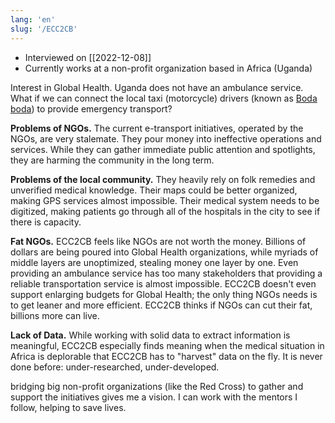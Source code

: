 ```yaml
---
lang: 'en'
slug: '/ECC2CB'
---
```


- Interviewed on [[2022-12-08]]
- Currently works at a non-profit organization based in Africa (Uganda)

Interest in Global Health. Uganda does not have an ambulance service.
What if we can connect the local taxi (motorcycle) drivers (known as [Boda boda](https://en.wikipedia.org/wiki/Boda_boda)) to provide emergency transport?

**Problems of NGOs.**
The current e-transport initiatives, operated by the NGOs, are very stalemate.
They pour money into ineffective operations and services.
While they can gather immediate public attention and spotlights,
they are harming the community in the long term.

**Problems of the local community.**
They heavily rely on folk remedies and unverified medical knowledge.
Their maps could be better organized, making GPS services almost impossible.
Their medical system needs to be digitized, making patients go through all of the hospitals in the city to see if there is capacity.

**Fat NGOs.**
ECC2CB feels like NGOs are not worth the money.
Billions of dollars are being poured into Global Health organizations,
while myriads of middle layers are unoptimized, stealing money one layer by one.
Even providing an ambulance service has too many stakeholders that providing a reliable transportation service is almost impossible.
ECC2CB doesn't even support enlarging budgets for Global Health;
the only thing NGOs needs is to get leaner and more efficient.
ECC2CB thinks if NGOs can cut their fat, billions more can live.

**Lack of Data.**
While working with solid data to extract information is meaningful,
ECC2CB especially finds meaning when the medical situation in Africa is deplorable that ECC2CB has to "harvest" data on the fly.
It is never done before: under-researched, under-developed.

<Admonition type="info" title="I love my job because..." icon="💙">
bridging big non-profit organizations (like the Red Cross) to gather and support the initiatives gives me a vision.
I can work with the mentors I follow, helping to save lives.
</Admonition>
